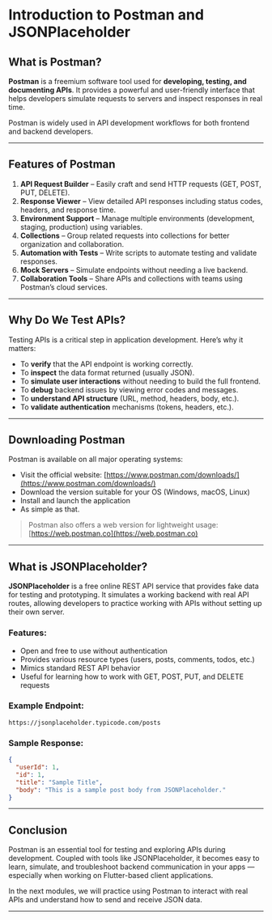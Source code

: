 
# Introduction to Postman and JSONPlaceholder

## What is Postman?

**Postman** is a freemium software tool used for **developing, testing, and documenting APIs**. It provides a powerful and user-friendly interface that helps developers simulate requests to servers and inspect responses in real time.

Postman is widely used in API development workflows for both frontend and backend developers.

---

## Features of Postman

1. **API Request Builder** – Easily craft and send HTTP requests (GET, POST, PUT, DELETE).
2. **Response Viewer** – View detailed API responses including status codes, headers, and response time.
3. **Environment Support** – Manage multiple environments (development, staging, production) using variables.
4. **Collections** – Group related requests into collections for better organization and collaboration.
5. **Automation with Tests** – Write scripts to automate testing and validate responses.
6. **Mock Servers** – Simulate endpoints without needing a live backend.
7. **Collaboration Tools** – Share APIs and collections with teams using Postman’s cloud services.

---

## Why Do We Test APIs?

Testing APIs is a critical step in application development. Here’s why it matters:

* To **verify** that the API endpoint is working correctly.
* To **inspect** the data format returned (usually JSON).
* To **simulate user interactions** without needing to build the full frontend.
* To **debug** backend issues by viewing error codes and messages.
* To **understand API structure** (URL, method, headers, body, etc.).
* To **validate authentication** mechanisms (tokens, headers, etc.).

---

## Downloading Postman

Postman is available on all major operating systems:

* Visit the official website: [https://www.postman.com/downloads/](https://www.postman.com/downloads/)
* Download the version suitable for your OS (Windows, macOS, Linux)
* Install and launch the application
* As simple as that.


> Postman also offers a web version for lightweight usage: [https://web.postman.co](https://web.postman.co)

---

## What is JSONPlaceholder?

**JSONPlaceholder** is a free online REST API service that provides fake data for testing and prototyping. It simulates a working backend with real API routes, allowing developers to practice working with APIs without setting up their own server.

### Features:

* Open and free to use without authentication
* Provides various resource types (users, posts, comments, todos, etc.)
* Mimics standard REST API behavior
* Useful for learning how to work with GET, POST, PUT, and DELETE requests

### Example Endpoint:

```plaintext
https://jsonplaceholder.typicode.com/posts
```

### Sample Response:

```json
{
  "userId": 1,
  "id": 1,
  "title": "Sample Title",
  "body": "This is a sample post body from JSONPlaceholder."
}
```

---

## Conclusion

Postman is an essential tool for testing and exploring APIs during development. Coupled with tools like JSONPlaceholder, it becomes easy to learn, simulate, and troubleshoot backend communication in your apps — especially when working on Flutter-based client applications.

In the next modules, we will practice using Postman to interact with real APIs and understand how to send and receive JSON data.

---